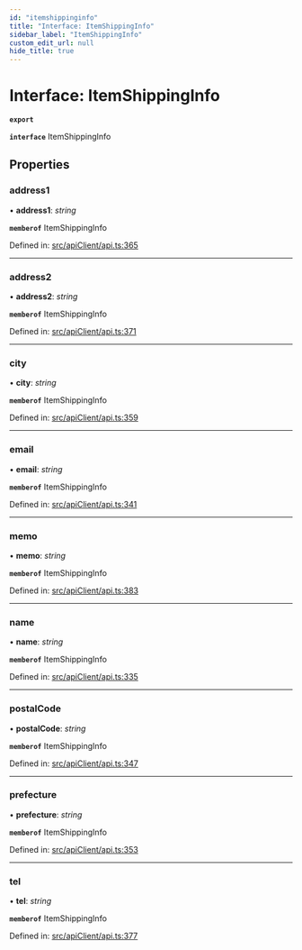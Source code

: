 ```yaml
---
id: "itemshippinginfo"
title: "Interface: ItemShippingInfo"
sidebar_label: "ItemShippingInfo"
custom_edit_url: null
hide_title: true
---
```


# Interface: ItemShippingInfo

**`export`** 

**`interface`** ItemShippingInfo

## Properties

### address1

• **address1**: *string*

**`memberof`** ItemShippingInfo

Defined in: [src/apiClient/api.ts:365](https://github.com/KyuzanInc/annapurna-sdk-js/blob/99f15db/src/apiClient/api.ts#L365)

___

### address2

• **address2**: *string*

**`memberof`** ItemShippingInfo

Defined in: [src/apiClient/api.ts:371](https://github.com/KyuzanInc/annapurna-sdk-js/blob/99f15db/src/apiClient/api.ts#L371)

___

### city

• **city**: *string*

**`memberof`** ItemShippingInfo

Defined in: [src/apiClient/api.ts:359](https://github.com/KyuzanInc/annapurna-sdk-js/blob/99f15db/src/apiClient/api.ts#L359)

___

### email

• **email**: *string*

**`memberof`** ItemShippingInfo

Defined in: [src/apiClient/api.ts:341](https://github.com/KyuzanInc/annapurna-sdk-js/blob/99f15db/src/apiClient/api.ts#L341)

___

### memo

• **memo**: *string*

**`memberof`** ItemShippingInfo

Defined in: [src/apiClient/api.ts:383](https://github.com/KyuzanInc/annapurna-sdk-js/blob/99f15db/src/apiClient/api.ts#L383)

___

### name

• **name**: *string*

**`memberof`** ItemShippingInfo

Defined in: [src/apiClient/api.ts:335](https://github.com/KyuzanInc/annapurna-sdk-js/blob/99f15db/src/apiClient/api.ts#L335)

___

### postalCode

• **postalCode**: *string*

**`memberof`** ItemShippingInfo

Defined in: [src/apiClient/api.ts:347](https://github.com/KyuzanInc/annapurna-sdk-js/blob/99f15db/src/apiClient/api.ts#L347)

___

### prefecture

• **prefecture**: *string*

**`memberof`** ItemShippingInfo

Defined in: [src/apiClient/api.ts:353](https://github.com/KyuzanInc/annapurna-sdk-js/blob/99f15db/src/apiClient/api.ts#L353)

___

### tel

• **tel**: *string*

**`memberof`** ItemShippingInfo

Defined in: [src/apiClient/api.ts:377](https://github.com/KyuzanInc/annapurna-sdk-js/blob/99f15db/src/apiClient/api.ts#L377)

